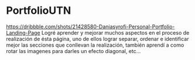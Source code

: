 # PortfolioUTN
https://dribbble.com/shots/21428580-Daniasyrofi-Personal-Portfolio-Landing-Page
Logré aprender y mejorar muchos aspectos en el proceso de realización de ésta página, uno de ellos lograr separar, ordenar e identificar mejor las secciones que conllevan la realización, también aprendí a como rotar las imagenes para darles un efecto diagonal, etc...
